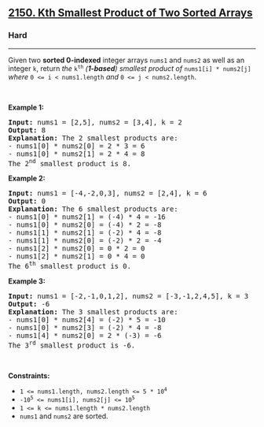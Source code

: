 <h2><a href="https://leetcode.com/problems/kth-smallest-product-of-two-sorted-arrays/editorial/?envType=daily-question&envId=2025-06-25">2150. Kth Smallest Product of Two Sorted Arrays</a></h2><h3>Hard</h3><hr>Given two <strong>sorted 0-indexed</strong> integer arrays <code>nums1</code> and <code>nums2</code> as well as an integer <code>k</code>, return <em>the </em><code>k<sup>th</sup></code><em> (<strong>1-based</strong>) smallest product of </em><code>nums1[i] * nums2[j]</code><em> where </em><code>0 &lt;= i &lt; nums1.length</code><em> and </em><code>0 &lt;= j &lt; nums2.length</code>.
<p>&nbsp;</p>
<p><strong class="example">Example 1:</strong></p>

<pre>
<strong>Input:</strong> nums1 = [2,5], nums2 = [3,4], k = 2
<strong>Output:</strong> 8
<strong>Explanation:</strong> The 2 smallest products are:
- nums1[0] * nums2[0] = 2 * 3 = 6
- nums1[0] * nums2[1] = 2 * 4 = 8
The 2<sup>nd</sup> smallest product is 8.
</pre>

<p><strong class="example">Example 2:</strong></p>

<pre>
<strong>Input:</strong> nums1 = [-4,-2,0,3], nums2 = [2,4], k = 6
<strong>Output:</strong> 0
<strong>Explanation:</strong> The 6 smallest products are:
- nums1[0] * nums2[1] = (-4) * 4 = -16
- nums1[0] * nums2[0] = (-4) * 2 = -8
- nums1[1] * nums2[1] = (-2) * 4 = -8
- nums1[1] * nums2[0] = (-2) * 2 = -4
- nums1[2] * nums2[0] = 0 * 2 = 0
- nums1[2] * nums2[1] = 0 * 4 = 0
The 6<sup>th</sup> smallest product is 0.
</pre>

<p><strong class="example">Example 3:</strong></p>

<pre>
<strong>Input:</strong> nums1 = [-2,-1,0,1,2], nums2 = [-3,-1,2,4,5], k = 3
<strong>Output:</strong> -6
<strong>Explanation:</strong> The 3 smallest products are:
- nums1[0] * nums2[4] = (-2) * 5 = -10
- nums1[0] * nums2[3] = (-2) * 4 = -8
- nums1[4] * nums2[0] = 2 * (-3) = -6
The 3<sup>rd</sup> smallest product is -6.
</pre>

<p>&nbsp;</p>
<p><strong>Constraints:</strong></p>

<ul>
	<li><code>1 &lt;= nums1.length, nums2.length &lt;= 5 * 10<sup>4</sup></code></li>
	<li><code>-10<sup>5</sup> &lt;= nums1[i], nums2[j] &lt;= 10<sup>5</sup></code></li>
	<li><code>1 &lt;= k &lt;= nums1.length * nums2.length</code></li>
	<li><code>nums1</code> and <code>nums2</code> are sorted.</li>
</ul>
